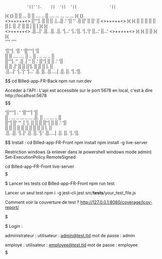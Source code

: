 #                                                                                
              '||''|.    ||  '||  '||               '||                                            
   }{ {}       ||   ||  ...   ||   ||    ....     .. ||      ....   ... ...  ... ...       }{ {}   
 <>++=++<>     ||'''|.   ||   ||   ||  .|...||  .'  '||     '' .||   ||'  ||  ||'  ||    <>++=++<> 
   }{ }{       ||    ||  ||   ||   ||  ||       |.   ||     .|' ||   ||    |  ||    |      }{ }{   
 <>++=++<>    .||...|'  .||. .||. .||.  '|...'  '|..'||.    '|..'|'  ||...'   ||...'     <>++=++<> 
   }{ }{                                                             ||       ||           }{ }{   
                                                                    ''''     ''''                                                                                 

'||''|.                   '||      ' '||''''|                '||  
 ||   ||   ....     ....   ||  ..     ||  .    .. ...      .. ||  
 ||'''|.  '' .||  .|   ''  || .'      ||''|     ||  ||   .'  '||  
 ||    || .|' ||  ||       ||'|.      ||        ||  ||   |.   ||  
.||...|'  '|..'|'  '|...' .||. ||.   .||.....| .||. ||.  '|..'||.

$$$$$$$$$$$$$$$$$$$$$$$$$$$$$$$$$$$$$$$$$$$$$$$$$$$$$$$$$$$$$$$$$$$$$$$$$$$$$$$$$$$$$$
cd Billed-app-FR-Back
npm run run:dev

Accéder à l'API :
L'api est accessible sur le port 5678 en local, c'est à dire http://localhost:5678
$$$$$$$$$$$$$$$$$$$$$$$$$$$$$$$$$$$$$$$$$$$$$$$$$$$$$$$$$$$$$$$$$$$$$$$$$$$$$$$$$$$$$$


'||''''|                            .   ' '||''''|                '||  
 ||  .   ... ..    ...   .. ...   .||.     ||  .    .. ...      .. ||  
 ||''|    ||' '' .|  '|.  ||  ||   ||      ||''|     ||  ||   .'  '||  
 ||       ||     ||   ||  ||  ||   ||      ||        ||  ||   |.   ||  
.||.     .||.     '|..|' .||. ||.  '|.'   .||.....| .||. ||.  '|..'||.

$$$$$$$$$$$$$$$$$$$$$$$$$$$$$$$$$$$$$$$$$$$$$$$$$$$$$$$$$$$$$$$$$$$$$$$$$$$$$$$$$$$$$$
Install :
cd Billed-app-FR-Front
npm install
npm install -g live-server

Restriction windows (à enlever dans le powershell windows mode admin)
Set-ExecutionPolicy RemoteSigned

cd Billed-app-FR-Front
live-server
$$$$$$$$$$$$$$$$$$$$$$$$$$$$$$$$$$$$$$$$$$$$$$$$$$$$$$$$$$$$$$$$$$$$$$$$$$$$$$$$$$$$$

$$$$$$$$$$$$$$$$$$$$$$$$$$$$$$$$$$$$$$$$$$$$$$$$$$$$$$$$$$$$$$$$$$$$$$$$$$$$$$$$$$$$$
Lancer les tests 
cd Billed-app-FR-Front
npm run test

Lancer un seul test
npm i -g jest-cli
jest src/__tests__/your_test_file.js

Comment voir la couverture de test ?
http://127.0.0.1:8080/coverage/lcov-report/

$$$$$$$$$$$$$$$$$$$$$$$$$$$$$$$$$$$$$$$$$$$$$$$$$$$$$$$$$$$$$$$$$$$$$$$$$$$$$$$$$$$$$

$$$$$$$$$$$$$$$$$$$$$$$$$$$$$$$$$$$$$$$$$$$$$$$$$$$$$$$$$$$$$$$$$$$$$$$$$$$$$$$$$$$$$
Login :

administrateur :
utilisateur : admin@test.tld 
mot de passe : admin

employé :
utilisateur : employee@test.tld
mot de passe : employee
$$$$$$$$$$$$$$$$$$$$$$$$$$$$$$$$$$$$$$$$$$$$$$$$$$$$$$$$$$$$$$$$$$$$$$$$$$$$$$$$$$$$$



